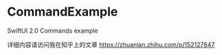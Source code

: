 # CommandExample
SwiftUI 2.0 Commands example

详细内容请访问我在知乎上的文章
https://zhuanlan.zhihu.com/p/152127847
